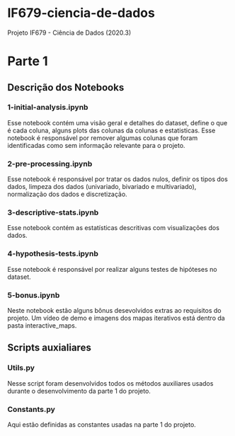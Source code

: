 # IF679-ciencia-de-dados
Projeto IF679 - Ciência de Dados (2020.3)  

# Parte 1
## Descrição dos Notebooks
### 1-initial-analysis.ipynb
Esse notebook contém uma visão geral e detalhes do dataset, define o que é cada coluna, alguns plots das colunas da colunas e estatisticas. Esse notebook é responsável por remover algumas colunas que foram identificadas como sem informação relevante para o projeto.  

### 2-pre-processing.ipynb
Esse notebook é responsável por tratar os dados nulos, definir os tipos dos dados, limpeza dos dados (univariado, bivariado e multivariado), normalização dos dados e discretização.  

### 3-descriptive-stats.ipynb
Esse notebook contém as estatísticas descritivas com visualizações dos dados.  

### 4-hypothesis-tests.ipynb
Esse notebook é responsável por realizar alguns testes de hipóteses no dataset.  

### 5-bonus.ipynb
Neste notebook estão alguns bônus desevolvidos extras ao requisitos do projeto. Um vídeo de demo e imagens dos mapas iterativos está dentro da pasta interactive_maps.

## Scripts auxialiares
### Utils.py
Nesse script foram desenvolvidos todos os métodos auxiliares usados durante o desenvolvimento da parte 1 do projeto.  

### Constants.py
Aqui estão definidas as constantes usadas na parte 1 do projeto.
